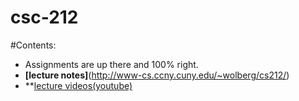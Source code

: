 # csc-212
#Contents:
  * Assignments are up there and 100% right.
  * **[lecture notes]**(http://www-cs.ccny.cuny.edu/~wolberg/cs212/)
  * **[lecture videos(youtube)](https://www.youtube.com/playlist?list=PLdiDFxrrPpy3FPx50EWHFuN7E7UbxdOb8)
